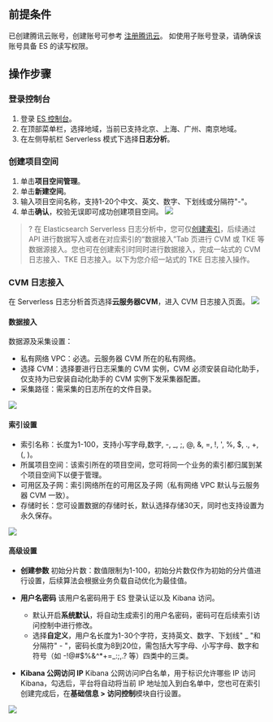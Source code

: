 ## 前提条件
已创建腾讯云账号，创建账号可参考 [注册腾讯云](https://cloud.tencent.com/document/product/378/17985)。
如使用子账号登录，请确保该账号具备 ES 的读写权限。

## 操作步骤
### 登录控制台
1. 登录 [ES 控制台](https://console.cloud.tencent.com/es)。
2. 在顶部菜单栏，选择地域，当前已支持北京、上海、广州、南京地域。
3. 在左侧导航栏 Serverless 模式下选择**日志分析**。

### 创建项目空间
1. 单击**项目空间管理**。
2. 单击**新建空间**。
3. 输入项目空间名称，支持1-20个中文、英文、数字、下划线或分隔符"-"。
4. 单击**确认**，校验无误即可成功创建项目空间。
![](https://qcloudimg.tencent-cloud.cn/raw/98bc81f73bb05544aaaac1b1b2d63f3d.png)

>? 在 Elasticsearch Serverless 日志分析中，您可仅[创建索引](https://cloud.tencent.com/document/product/845/90392)，后续通过 API 进行数据写入或者在对应索引的“数据接入”Tab 页进行 CVM 或 TKE 等数据源接入。您也可在创建索引时同时进行数据接入，完成一站式的 CVM 日志接入、TKE 日志接入。以下为您介绍一站式的 TKE 日志接入操作。

### CVM 日志接入
在 Serverless 日志分析首页选择**云服务器CVM**，进入 CVM 日志接入页面。
![](https://qcloudimg.tencent-cloud.cn/raw/3e71fa9677f38318af4f0287346e360d.png)

#### 数据接入
数据源及采集设置：
- 私有网络 VPC：必选。云服务器 CVM 所在的私有网络。
- 选择 CVM：选择要进行日志采集的 CVM 实例，CVM 必须安装自动化助手，仅支持为已安装自动化助手的 CVM 实例下发采集器配置。
- 采集路径：需采集的日志所在的文件目录。

![](https://qcloudimg.tencent-cloud.cn/raw/593db3ab7cde8169db8c376354e8f4d6.png)

#### 索引设置
- 索引名称：长度为1-100，支持小写字母,数字, -, _, ;, @, &, =, !, ', %, $, ., +, (, )。
- 所属项目空间：该索引所在的项目空间，您可将同一个业务的索引都归属到某个项目空间下以便于管理。
- 可用区及子网：索引网络所在的可用区及子网（私有网络 VPC 默认与云服务器 CVM 一致）。
- 存储时长：您可设置数据的存储时长，默认选择存储30天，同时也支持设置为永久保存。

![](https://qcloudimg.tencent-cloud.cn/raw/6f70cdadccdc36cfb59ee4e610483ca7.png)


#### 高级设置
- **创建参数**
初始分片数：数值限制为1-100，初始分片数仅作为初始的分片值进行设置，后续算法会根据业务负载自动优化为最佳值。

- **用户名密码**
该用户名密码用于 ES 登录认证以及 Kibana 访问。
	- 默认开启**系统默认**，将自动生成索引的用户名密码，密码可在后续索引访问控制中进行修改。
	- 选择**自定义**，用户名长度为1-30个字符，支持英文、数字、下划线" _ "和分隔符" - "，密码长度为8到20位，需包括大写字母、小写字母、数字和符号（如 -!@#$%&^*+=_:;,.? 等）四类中的三类。

- **Kibana 公网访问 IP**
Kibana 公网访问IP白名单，用于标识允许哪些 IP 访问 Kibana，勾选后，平台将自动将当前 IP 地址加入到白名单中，您也可在索引创建完成后，在**基础信息 > 访问控制**模块自行设置。

![](https://qcloudimg.tencent-cloud.cn/raw/2c1cd6546272b958328cad7588cd09b0.png)
